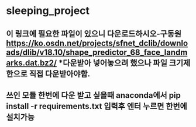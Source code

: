 # sleeping_project
이 링크에 필요한 파일이 있으니 다운로드하시오-구동원
https://ko.osdn.net/projects/sfnet_dclib/downloads/dlib/v18.10/shape_predictor_68_face_landmarks.dat.bz2/
*다운받아 넣어놓으려 했으나 파일 크기제한으로 직접 다운받아야함.
----------------------------------------------------------------------------------------------
쓰인 모듈 한번에 다운 받고 싶을때 anaconda에서 
pip install -r requirements.txt 입력후 엔터 누르면 한번에 설치가능
----------------------------------------------------------------------------------------------
